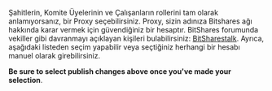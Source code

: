 Şahitlerin, Komite Üyelerinin ve Çalışanların rollerini tam olarak anlamıyorsanız, bir Proxy seçebilirsiniz. Proxy, sizin adınıza Bitshares ağı hakkında karar vermek için güvendiğiniz bir hesaptır. BitShares forumunda vekiller gibi davranmayı açıklayan kişileri bulabilirsiniz: [BitSharestalk](https://bitsharestalk.org/index.php/board,75.0.html). Ayrıca, aşağıdaki listeden seçim yapabilir veya seçtiğiniz herhangi bir hesabı manuel olarak girebilirsiniz.

**Be sure to select publish changes above once you've made your selection**.